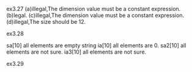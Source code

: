 




ex3.27
(a)illegal,The dimension value must be a constant expression.
(b)legal.
(c)illegal,The dimension value must be a constant expression.
(d)illegal,The size should be 12.

ex3.28

sa[10] all elements are empty string
ia[10] all elements are 0.
sa2[10] all elements are not sure.
ia3[10] all elements are not sure.

ex3.29




